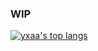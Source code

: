 ### WIP

<!--
**Yxa2111/Yxa2111** is a ✨ _special_ ✨ repository because its `README.md` (this file) appears on your GitHub profile.

Here are some ideas to get you started:

- 🔭 I’m currently working on ...
- 🌱 I’m currently learning ...
- 👯 I’m looking to collaborate on ...
- 🤔 I’m looking for help with ...
- 💬 Ask me about ...
- 📫 How to reach me: ...
- 😄 Pronouns: ...
- ⚡ Fun fact: ...
-->


[![yxaa's top langs](https://github-readme-stats.vercel.app/api/top-langs/?username=Yxa2111&layout=compact&bg_color=-25,00132c,003247&text_color=ffffff&title_color=fce4ec&count_private=true)](https://github.com/Yxa2111)
